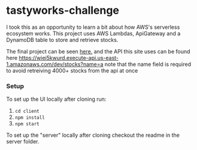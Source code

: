 # tastyworks-challenge
I took this as an opportunity to learn a bit about how AWS's serverless ecosystem works. This project uses AWS Lambdas, ApiGateway and a DynamoDB table to store and retrieve stocks. 

The final project can be seen [here.](http://stockfinder-pld.s3.amazonaws.com/index.html) and the API this site uses can be found here 
https://wiei5kwurd.execute-api.us-east-1.amazonaws.com/dev/stocks?name=a
note that the name field is required to avoid retreiving 4000+ stocks from the api at once

### Setup

To set up the UI locally after cloning run:
  1. `cd client` 
  2. `npm install` 
  3. `npm start` 
  
To set up the "server" locally after cloning checkout the readme in the server folder.
    

